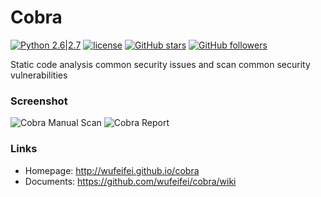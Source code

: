 # Cobra
 [![Python 2.6|2.7](https://img.shields.io/badge/python-2.6|2.7-yellow.svg)](https://wufeifei.com/) [![license](https://img.shields.io/github/license/mashape/apistatus.svg?maxAge=2592000)](https://raw.githubusercontent.com/wufeifei/cobra/master/doc/COPYING)
 [![GitHub stars](https://img.shields.io/github/stars/wufeifei/cobra.svg?style=social&label=Star&maxAge=2592000)](https://github.com/wufeifei/cobra)
 [![GitHub followers](https://img.shields.io/github/followers/wufeifei.svg?style=social&label=Follow&maxAge=2592000)](https://github.com/wufeifei)

Static code analysis common security issues and scan common security vulnerabilities

### Screenshot
![Cobra Manual Scan](https://raw.githubusercontent.com/wufeifei/cobra/master/doc/SCREENSHOT.gif)
![Cobra Report](https://raw.githubusercontent.com/wufeifei/cobra/master/doc/REPORT.png)


### Links
- Homepage:  http://wufeifei.github.io/cobra
- Documents: https://github.com/wufeifei/cobra/wiki


